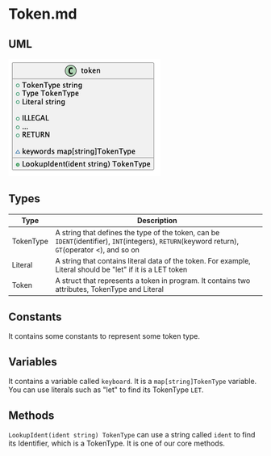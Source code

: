 # Token.md

## UML

![token](./diagram/out/token.png)

## Types

| Type      | Description                                                  |
| --------- | ------------------------------------------------------------ |
| TokenType | A string that defines the type of the token, can be `IDENT`(identifier), `INT`(integers), `RETURN`(keyword return), `GT`(operator <), and so on |
| Literal   | A string that contains literal data of the token. For example, Literal should be "let" if it is a LET token |
| Token     | A struct that represents a token in program. It contains two attributes, TokenType and Literal |

## Constants

It contains some constants to represent some token type.

## Variables

It contains a variable called `keyboard`. It is a `map[string]TokenType` variable. You can use literals such as "let" to find its TokenType `LET`.

## Methods

`LookupIdent(ident string) TokenType` can use a string called `ident` to find its Identifier, which is a TokenType. It is one of our core methods.
